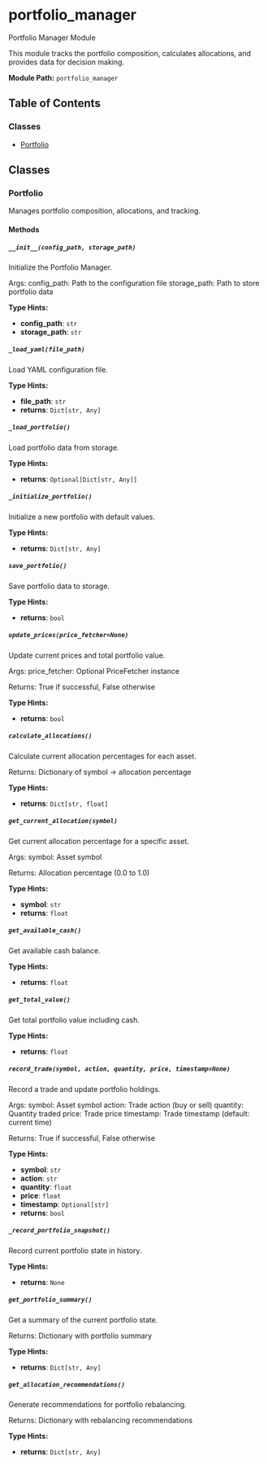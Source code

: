 # portfolio_manager

Portfolio Manager Module

This module tracks the portfolio composition, calculates allocations,
and provides data for decision making.

**Module Path:** `portfolio_manager`

## Table of Contents

### Classes

- [Portfolio](#portfolio)

## Classes

### Portfolio

Manages portfolio composition, allocations, and tracking.

#### Methods

##### `__init__(config_path, storage_path)`

Initialize the Portfolio Manager.

Args:
    config_path: Path to the configuration file
    storage_path: Path to store portfolio data

**Type Hints:**

- **config_path**: `str`
- **storage_path**: `str`

##### `_load_yaml(file_path)`

Load YAML configuration file.

**Type Hints:**

- **file_path**: `str`
- **returns**: `Dict[str, Any]`

##### `_load_portfolio()`

Load portfolio data from storage.

**Type Hints:**

- **returns**: `Optional[Dict[str, Any]]`

##### `_initialize_portfolio()`

Initialize a new portfolio with default values.

**Type Hints:**

- **returns**: `Dict[str, Any]`

##### `save_portfolio()`

Save portfolio data to storage.

**Type Hints:**

- **returns**: `bool`

##### `update_prices(price_fetcher=None)`

Update current prices and total portfolio value.

Args:
    price_fetcher: Optional PriceFetcher instance
    
Returns:
    True if successful, False otherwise

**Type Hints:**

- **returns**: `bool`

##### `calculate_allocations()`

Calculate current allocation percentages for each asset.

Returns:
    Dictionary of symbol -> allocation percentage

**Type Hints:**

- **returns**: `Dict[str, float]`

##### `get_current_allocation(symbol)`

Get current allocation percentage for a specific asset.

Args:
    symbol: Asset symbol
    
Returns:
    Allocation percentage (0.0 to 1.0)

**Type Hints:**

- **symbol**: `str`
- **returns**: `float`

##### `get_available_cash()`

Get available cash balance.

**Type Hints:**

- **returns**: `float`

##### `get_total_value()`

Get total portfolio value including cash.

**Type Hints:**

- **returns**: `float`

##### `record_trade(symbol, action, quantity, price, timestamp=None)`

Record a trade and update portfolio holdings.

Args:
    symbol: Asset symbol
    action: Trade action (buy or sell)
    quantity: Quantity traded
    price: Trade price
    timestamp: Trade timestamp (default: current time)
    
Returns:
    True if successful, False otherwise

**Type Hints:**

- **symbol**: `str`
- **action**: `str`
- **quantity**: `float`
- **price**: `float`
- **timestamp**: `Optional[str]`
- **returns**: `bool`

##### `_record_portfolio_snapshot()`

Record current portfolio state in history.

**Type Hints:**

- **returns**: `None`

##### `get_portfolio_summary()`

Get a summary of the current portfolio state.

Returns:
    Dictionary with portfolio summary

**Type Hints:**

- **returns**: `Dict[str, Any]`

##### `get_allocation_recommendations()`

Generate recommendations for portfolio rebalancing.

Returns:
    Dictionary with rebalancing recommendations

**Type Hints:**

- **returns**: `Dict[str, Any]`

